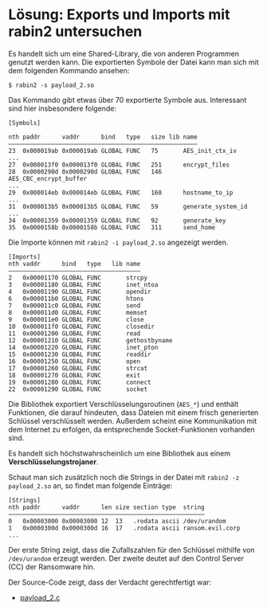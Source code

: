 # Lösung: Exports und Imports mit rabin2 untersuchen

Es handelt sich um eine Shared-Library, die von anderen Programmen genutzt werden kann. Die exportierten Symbole der Datei kann man sich mit dem folgenden Kommando ansehen:

```console
$ rabin2 -s payload_2.so
```

Das Kommando gibt etwas über 70 exportierte Symbole aus. Interessant sind hier insbesondere folgende:

```console
[Symbols]

nth paddr      vaddr      bind   type   size lib name
―――――――――――――――――――――――――――――――――――――――――――――――――――――
23  0x000019ab 0x000019ab GLOBAL FUNC   75       AES_init_ctx_iv
...
27  0x000013f0 0x000013f0 GLOBAL FUNC   251      encrypt_files
28  0x0000290d 0x0000290d GLOBAL FUNC   146      AES_CBC_encrypt_buffer
...
29  0x000014eb 0x000014eb GLOBAL FUNC   160      hostname_to_ip
...
31  0x000013b5 0x000013b5 GLOBAL FUNC   59       generate_system_id
...
34  0x00001359 0x00001359 GLOBAL FUNC   92       generate_key
35  0x0000158b 0x0000158b GLOBAL FUNC   311      send_home
```

Die Importe können mit `rabin2 -i payload_2.so` angezeigt werden.

```console
[Imports]
nth vaddr      bind   type   lib name
―――――――――――――――――――――――――――――――――――――
2   0x00001170 GLOBAL FUNC       strcpy
3   0x00001180 GLOBAL FUNC       inet_ntoa
4   0x00001190 GLOBAL FUNC       opendir
6   0x000011b0 GLOBAL FUNC       htons
7   0x000011c0 GLOBAL FUNC       send
8   0x000011d0 GLOBAL FUNC       memset
9   0x000011e0 GLOBAL FUNC       close
10  0x000011f0 GLOBAL FUNC       closedir
11  0x00001200 GLOBAL FUNC       read
12  0x00001210 GLOBAL FUNC       gethostbyname
14  0x00001220 GLOBAL FUNC       inet_pton
15  0x00001230 GLOBAL FUNC       readdir
16  0x00001250 GLOBAL FUNC       open
17  0x00001260 GLOBAL FUNC       strcat
18  0x00001270 GLOBAL FUNC       exit
19  0x00001280 GLOBAL FUNC       connect
22  0x00001290 GLOBAL FUNC       socket
```

Die Bibliothek exportiert Verschlüsselungsroutinen (`AES_*`) und enthält Funktionen, die darauf hindeuten, dass Dateien mit einem frisch generierten Schlüssel verschlüsselt werden. Außerdem scheint eine Kommunikation mit dem Internet zu erfolgen, da entsprechende Socket-Funktionen vorhanden sind.

Es handelt sich höchstwahrscheinlich um eine Bibliothek aus einem **Verschlüsselungstrojaner**.

Schaut man sich zusätzlich noch die Strings in der Datei mit `rabin2 -z payload_2.so` an, so findet man folgende Einträge:

```console
[Strings]
nth paddr      vaddr      len size section type  string
―――――――――――――――――――――――――――――――――――――――――――――――――――――――
0   0x00003000 0x00003000 12  13   .rodata ascii /dev/urandom
1   0x0000300d 0x0000300d 16  17   .rodata ascii ransom.evil.corp
...
```

Der erste String zeigt, dass die Zufallszahlen für den Schlüssel mithilfe von `/dev/urandom` erzeugt werden. Der zweite deutet auf den Control Server (CC) der Ransomware hin.


Der Source-Code zeigt, dass der Verdacht gerechtfertigt war:

  * [payload_2.c](payload_2.c)

